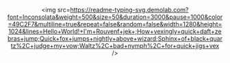 <div align="center">
    
<img src=https://readme-typing-svg.demolab.com?font=Inconsolata&weight=500&size=50&duration=3000&pause=1000&color=49C2F7&multiline=true&repeat=false&random=false&width=1280&height=1024&lines=Hello+World!+I'm+Rouvenf+jek+;How+vexingly+quick+daft+zebras+jump;Quick+fox+jumps+nightly+above+wizard;Sphinx+of+black+quartz%2C+judge+my+vow;Waltz%2C+bad+nymph%2C+for+quick+jigs+vex />

<br>
